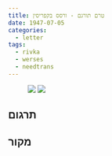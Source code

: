 ```yaml
---
title: טרם תורגם - ורסס בקפריסין
date: 1947-07-05
categories:
  - letter
tags:
  - rivka
  - werses
  - needtrans
---
```


<figure class="half">
    <a  href="/pupko-papers/assets/images/1947-07-05-werses-in-cyprus-1.jpg">
    <img src="/pupko-papers/assets/images/1947-07-05-werses-in-cyprus-1.jpg"></a>
    <a  href="/pupko-papers/assets/images/1947-07-05-werses-in-cyprus-2.jpg">
    <img src="/pupko-papers/assets/images/1947-07-05-werses-in-cyprus-2.jpg"></a>
</figure>

## תרגום

## מקור
